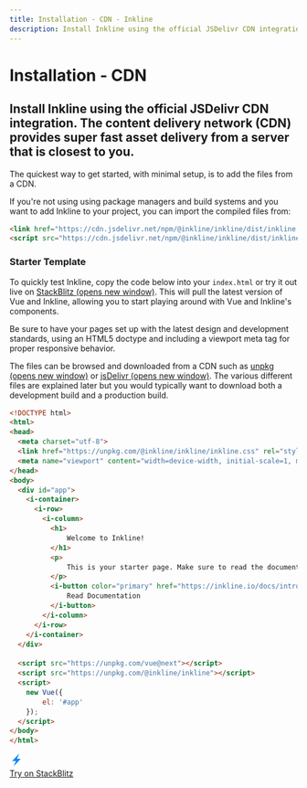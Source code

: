 ```yaml
---
title: Installation - CDN - Inkline
description: Install Inkline using the official JSDelivr CDN integration. The content delivery network (CDN) provides super fast asset delivery from a server that is closest to you.
---
```


# Installation - CDN
## Install Inkline using the official JSDelivr CDN integration. The content delivery network (CDN) provides super fast asset delivery from a server that is closest to you.

The quickest way to get started, with minimal setup, is to add the files from a CDN.

If you're not using using package managers and build systems and you want to add Inkline to your project, you can import the compiled files from:

~~~html
<link href="https://cdn.jsdelivr.net/npm/@inkline/inkline/dist/inkline.css" rel="stylesheet">
<script src="https://cdn.jsdelivr.net/npm/@inkline/inkline/dist/inkline.js"></script>
~~~

### Starter Template

To quickly test Inkline, copy the code below into your `index.html` or try it out live on <a href="https://stackblitz.com/edit/inkline?file=src/App.vue" rel="nofollow" target="_blank">StackBlitz <span class="_visually-hidden">(opens new window)</span></a>. This will pull the latest version of Vue and Inkline, allowing you to start playing around with Vue and Inkline's components.

Be sure to have your pages set up with the latest design and development standards, using an HTML5 doctype and including a viewport meta tag for proper responsive behavior.

The files can be browsed and downloaded from a CDN such as <a href="https://unpkg.com/browse/@inkline/inkline@3.0.5/" rel="nofollow">unpkg <span class="_visually-hidden">(opens new window)</span></a> or <a href="https://www.jsdelivr.com/package/npm/@inkline/inkline" rel="nofollow">jsDelivr <span class="_visually-hidden">(opens new window)</span></a>. The various different files are explained later but you would typically want to download both a development build and a production build.

~~~html
<!DOCTYPE html>
<html>
<head>
  <meta charset="utf-8">
  <link href="https://unpkg.com/@inkline/inkline/inkline.css" rel="stylesheet">
  <meta name="viewport" content="width=device-width, initial-scale=1, maximum-scale=1, user-scalable=no">
</head>
<body>
  <div id="app">
    <i-container>
      <i-row>
        <i-column>
          <h1>
              Welcome to Inkline!
          </h1>
          <p>
              This is your starter page. Make sure to read the documentation to learn about what Inkline has to offer.
          </p>
          <i-button color="primary" href="https://inkline.io/docs/introduction">
              Read Documentation
          </i-button>
        </i-column>
      </i-row>
    </i-container>
  </div>

  <script src="https://unpkg.com/vue@next"></script>
  <script src="https://unpkg.com/@inkline/inkline"></script>
  <script>
    new Vue({ 
        el: '#app' 
    });
  </script>
</body>
</html>
~~~

<a class="installation-card _margin-top:3" href="https://stackblitz.com/edit/inkline?file=src/App.vue" target="_blank">
    <i-card>
        <div class="image">
            <img src="../../../../assets/images/environments/cdn.svg" alt="CDN Installation - Inkline UI UX DX Library" />
        </div>
        <span>Try on StackBlitz</span>
        <i-icon name="ink-chevron-down"></i-icon>
    </i-card>
</a>
